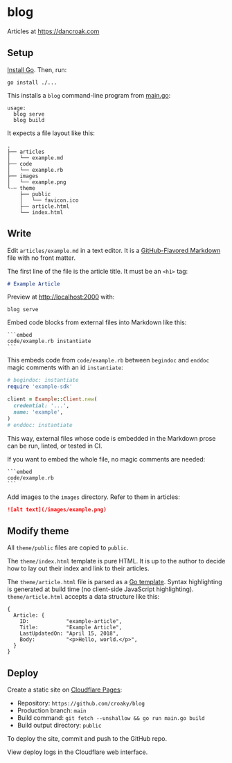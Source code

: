 # blog

Articles at <https://dancroak.com>

## Setup

[Install Go](https://golang.org/doc/install). Then, run:

```
go install ./...
```

This installs a `blog` command-line program from [main.go](main.go):

```
usage:
  blog serve
  blog build
```

It expects a file layout like this:

```
.
├── articles
│   └── example.md
├── code
│   └── example.rb
├── images
│   └── example.png
└-─ theme
    ├── public
    │   └── favicon.ico
    ├── article.html
    └── index.html
```

## Write

Edit `articles/example.md` in a text editor.
It is a [GitHub-Flavored Markdown](https://github.github.com/gfm/) file
with no front matter.

The first line of the file is the article title.
It must be an `<h1>` tag:

```md
# Example Article
```

Preview at <http://localhost:2000> with:

```
blog serve
```

Embed code blocks from external files into Markdown like this:

    ```embed
    code/example.rb instantiate
    ```

This embeds code from `code/example.rb`
between `begindoc` and `enddoc` magic comments
with an id `instantiate`:

```ruby
# begindoc: instantiate
require 'example-sdk'

client = Example::Client.new(
  credential: '...',
  name: 'example',
)
# enddoc: instantiate
```

This way, external files whose code is embedded in the Markdown prose
can be run, linted, or tested in CI.

If you want to embed the whole file, no magic comments are needed:

    ```embed
    code/example.rb
    ```

Add images to the `images` directory.
Refer to them in articles:

```md
![alt text](/images/example.png)
```

## Modify theme

All `theme/public` files are copied to `public`.

The `theme/index.html` template is pure HTML.
It is up to the author to decide how to lay out their index
and link to their articles.

The `theme/article.html` file is parsed as a [Go template](https://gowebexamples.com/templates/).
Syntax highlighting is generated at build time (no client-side JavaScript highlighting).
`theme/article.html` accepts a data structure like this:

```
{
  Article: {
    ID:            "example-article",
    Title:         "Example Article",
    LastUpdatedOn: "April 15, 2018",
    Body:          "<p>Hello, world.</p>",
  }
}
```

## Deploy

Create a static site on [Cloudflare Pages](https://developers.cloudflare.com/pages/framework-guides/deploy-anything/):

- Repository: `https://github.com/croaky/blog`
- Production branch: `main`
- Build command: `git fetch --unshallow && go run main.go build`
- Build output directory: `public`

To deploy the site, commit and push to the GitHub repo.

View deploy logs in the Cloudflare web interface.

